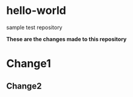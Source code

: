 # hello-world
sample test repository

**These are the changes made to this repository**
# Change1
## Change2

